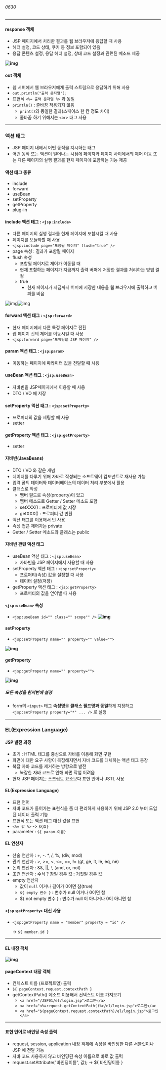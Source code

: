 ###### 0630

----

#### response 객체

- JSP 페이지에서 처리한 결과를 웹 브라우저에 응답할 때 사용
- 헤더 설정, 코드 상태, 쿠키 등 정보 포함되어 있음
- 응답 콘텐츠 설정, 응답 헤더 설정, 상태 코드 설정과 관련된 메소드 제공

**![img](https://lh3.googleusercontent.com/_BXccLbjJjynaCCSEe8wi2qOWHpdSlyYmfmtLAqWI0RjwULyUU_5NurBeUAQ4PbPC89uN4QIzPyqaYmbC9yATRk5zgt-xdZz8D5_WnWpi8dsALtgf1-8ltca-jdNrIiZgcvfMm_c)**



#### out 객체

- 웹 서버에서 웹 브라우저에게 출력 스트림으로 응답하기 위해 사용
- `out.println("출력 문자열");`
- 표현식 `<%= 출력 문자열 %>` 과 동일
- `println()` : 줄바꿈 적용되지 않음
  - `print()`와 동일한 결과(스페이스 한 칸 정도 차이)
  - 줄바꿈 하기 위해서는 `<br>` 태그 사용



---

### 액션 태그

- JSP 페이지 내에서 어떤 동작을 지시하는 태그
- 어떤 동작 또는 액션이 일어나는 시점에 페이지와 페이지 사이에서의 제어 이동 또는 다른 페이지의 실행 결과를 현재 페이지에 포함하는 기능 제공



#### 액션 태그 종류

- include
- forward
- useBean
- setProperty
- getProperty
- plug-in



#### include 액션 태그 : `<jsp:include>`

- 다른 페이지의 실행 결과를 현재 페이지에 포함시킬 때 사용
- 페이지를 모듈화할 때 사용
- `<jsp:include page="포함될 페이지" flush="true" />`
- page 속성 : 결과가 포함될 페이지
- flush 속성
  - 포함될 페이지로 제어가 이동될 때
  - 현재 포함하는 페이지가 지금까지 출력 버퍼에 저장한 결과를 처리하는 방법 결정
  - true
    - 현재 페이지가 지금까지 버퍼에 저장한 내용을 웹 브라우저에 출력하고 버퍼를 비움

![img](https://lh4.googleusercontent.com/sgBQfHMSQ8eauw7IsNeJ18u8IP_8sfQnFpPxrsJg-D0M16mklazEbcCBh9iPykyW2aFVEdat7SC_zW9kYCiR2VDQc4kIc07g4DJqREa3r5fnI50Th7bfbBlj4lLEOqEz9m7CQ-yP)![img](https://lh6.googleusercontent.com/tgeS4OS16RUuQkCkm8c9id1hEj66e7oD-Ow2Sxj-FyG3NHZpRt0lh1TpkHq38Nnp8fATViLKjmP3CWYWDxasnDSRgCCARwX--Bh_43ORyCkx3NtIIApavCIrTy46LLQpeuzqCbLD)





#### forward 액션 태그 : `<jsp:forward>`

- 현재 페이지에서 다른 특정 페이지로 전환
- 웹 페이지 간의 제어를 이동시킬 때 사용
- `<jsp:forward page="포워딩할 JSP 페이지" />`



#### param 액션 태그 : `<jsp:param>`

- 이동하는 페이지에 파라미터 값을 전달할 때 사용



#### useBean 액션 태그 : `<jsp:useBean>`

- 자바빈을 JSP페이지에서 이용할 때 사용
- DTO / VO 에 저장



#### setProperty 액션 태그 : `<jsp:setProperty>`

- 프로퍼티의 값을 세팅할 때 사용
- setter



#### getProperty 액션 태그 : `<jsp:getProperty>`

- setter



#### 자바빈(JavaBeans)

- DTO / VO 와 같은 개념
- 데이터를 다루기 위해 자바로 작성되는 소프트웨어 컴포넌트로 재사용 가능
- 입력 폼의 데이터와 데이터베이스의 데이터 처리 부분에서 활용
- 클래스로 작성
  - 멤버 필드로 속성(property)이 있고
  - 멤버 메소드로 Getter / Setter 메소드 포함
  - setXXX() : 프로퍼티에 값 저장
  - getXXX() : 프로퍼티 값 반환
- 액션 태그를 이용해서 빈 사용
- 속성 접근 제어자는 private
- Getter / Setter 메소드와 클래스는 public



#### 자바빈 관련 액션 태그

- useBean 액션 태그 : `<jsp:useBean>`
  - 자바빈을 JSP 페이지에서 사용할 때 사용
- setProperty 액션 태그 : `<jsp:setProperty>`
  - 프로퍼티(속성) 값을 설정할 때 사용
  - 데이터 설정(저장)
- getProperty 액션 태그 : `<jsp:getProperty>`
  - 프로퍼티의 값을 얻어낼 때 사용



#### `<jsp:useBean>` 속성

- `<jsp:useBean id="" class="" scope"" />`
  **![img](https://lh4.googleusercontent.com/WyNdjyp-X6KG1c0lJ3glDIsJ-gwWrZDelnx6nKmQBUSDfwf6cc7i6UUIBhtagcYlXGYJUnsbTIbP96mKeFrBSYnWDRJKlnhtRI9xqOBTAW_nSQhkoyxNydKR9u8tJ1dXBU95Xscj)**



#### setProperty

- `<jsp:setProperty name="" property="" value="">`

**![img](https://lh5.googleusercontent.com/HS-FqysGRI-wCuncdqwGYQpb0tfP8Vi3umfDCqobwsWjSjjMu_gTbvu_X4fgg4JXUsaIJ9Kbq2uKB3fXRPhwYm2W0sHwF4921nwK1ABwfbLu6-tdHBMk9FsRgsLK0rjpGhVUX_S4)**



#### getProperty

- `<jsp:getProperty name="" property="">`

**![img](https://lh6.googleusercontent.com/t4yegjLhY7zjb-d4gWyc8NL5AZqriynY1lKXN8SAk8ZEW7hG2ONYCjsixp33GU9hK0Pn9d1_KRS_gfp75rRijSCYxgd25Yw9Qb_H-4SJ0krYVAlypYq1EMcsG6XBz0xTE2SKYimS)**



##### 모든 속성을 한꺼번에 설정

- form의 `<input>` 태그 **속성명**을 **클래스 필드명과 동일**하게 지정하고
  `<jsp:setProperty property="*" ... />` 로 설정



---

### EL(Expression Language)



#### JSP 발전 과정

- 초기 : HTML 태그를 중심으로 자바를 이용해 화면 구현
- 화면에 대한 요구 사항이 복잡해지면서 자바 코드를 대체하는 액션 태그 등장
- 복잡 자바 코드를 제거하는 방향으로 발전
  - 복잡한 자바 코드로 인해 화면 작업 어려움
- 현재 JSP 페이지는 스크립트 요소보다 표현 언어나 JSTL 사용



#### EL(Expression Language)

- 표현 언어
- 자바 코드가 들어가는 표현식을 좀 더 편리하게 사용하기 위해 JSP 2.0 부터 도입된 데이터 출력 기능
- 표현식 또는 액션 태그 대신 값을 표현
- `<%= 값 %>` -> `${값}`
- parameter : `${ param.이름}`



#### EL 연산자

- 산술 연산자 : +, -. *, /, %, (div, mod)
- 관계 연산자 : >, >=, <, <=, ==, !=
  (gt, ge, lt, le, eq, ne)
- 논리 연산자 : &&, ||, !, (and, or, not)
- 조건 연산자 : 수식 ? 참일 경우 값 : 거짓일 경우 값
- empty 연산자
  - 값이 `null` 이거나 길이가 0이면 참(true)
  - `${ empty 변수 }` : 변수가 null 이거나 0이면 참
  - ${ not empty 변수 } : 변수가 null 이 아니거나 0이 아니면 참



#### `<jsp:getProperty>` 대신 사용

- `<jsp:getProperty name = "member" property = "id" />`

  → `${ member.id }`



---

#### EL 내장 객체

**![img](https://lh5.googleusercontent.com/7MjNAGSui_n31QnnILE1SOfNLg6CTpBC3cW8TRRCUq0vL7c31QHuSBkGZAJnThqeu6dZl4L5D6UUoCAt177HyL8RHWNU5sb2GN1fI35xsdbD1VUlpKoEJSL-zHXiCcVegnV2_ap0)**



#### pageContext 내장 객체

- 컨텍스트 이름 (프로젝트명) 출력
- `${ pageContext.request.contextPath }`
- getContextPath() 메소드 이용해서 컨텍스트 이름 가져오기
  - `<a href="/JSP01/el/login.jsp">로그인</a>`
  - `<a href="<%=request.getContextPath()%>/el/login.jsp">로그인</a>`
  - `<a href="$(pageContext.request.contextPath)/el/login.jsp">로그인</a>`



----

#### 표현 언어로 바인딩 속성 출력

- request, session, application 내장 객체에 속성을 바인딩한 다른 서블릿이나 JSP 에 전달 가능
- 자바 코드 사용하지 않고 바인딩된 속성 이름으로 바로 값 출력
- request.setAttribute("바인딩이름", 값);
  → ${ 바인딩이름 }















